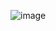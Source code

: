 ![image](https://github.com/antonuolink/Sistema-Apoio/assets/151615232/5f0b4cf9-387c-40db-867b-138cc25521b3)
